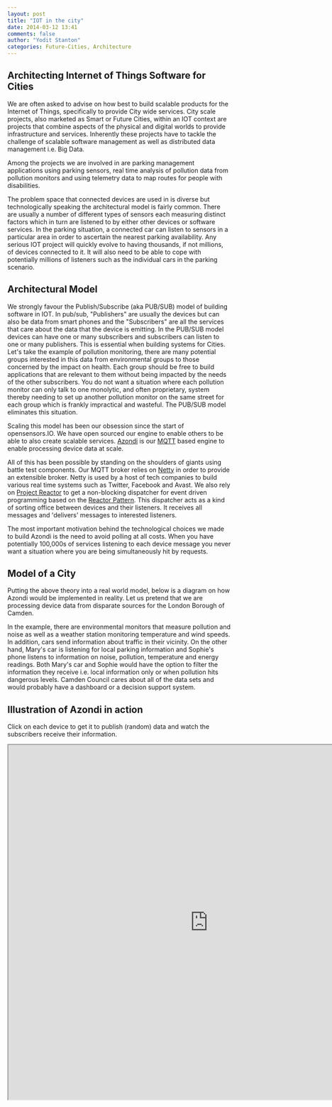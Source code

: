 ```yaml
---
layout: post
title: "IOT in the city"
date: 2014-03-12 13:41
comments: false
author: "Yodit Stanton"
categories: Future-Cities, Architecture
---
```


## Architecting Internet of Things Software for Cities

We are often asked to advise on how best to build scalable products for
the Internet of Things, specifically to provide City wide services. City scale projects, also marketed as Smart or Future
Cities, within an IOT context are projects that combine aspects of the physical
and digital worlds to provide infrastructure and
services. Inherently these projects have to tackle the challenge of
scalable software management as well as distributed data management i.e. Big Data.

Among the projects we are involved in are parking management
applications using parking sensors, real time analysis of pollution data from
pollution monitors and using telemetry data to map routes for people with
disabilities.

The problem space that connected devices are used in is diverse but
technologically speaking the architectural model is fairly common. There are usually
a number of different types of sensors each measuring distinct factors
which in turn are listened to by either other devices or
software services. In the parking situation, a connected car can
listen to sensors in a particular area in order to ascertain
the nearest parking availability.  Any serious IOT project will
quickly evolve to having thousands, if not millions, of devices
connected to it.  It will also need to be able to cope with potentially millions of listeners such as the
individual cars in the parking scenario.

## Architectural Model
We strongly favour the Publish/Subscribe (aka PUB/SUB) model of
building software in IOT.  In pub/sub, "Publishers" are usually the
devices but can also be data from smart phones and the "Subscribers" are all the
services that care about the data that the device is emitting.  In the PUB/SUB
model devices can have one or many subscribers and subscribers
can listen to one or many publishers. This is essential when building
systems for Cities.  Let's take the example of pollution monitoring,
there are many potential groups interested in this data from environmental groups to those
concerned by the impact on health.  Each group should be free to build
applications that are relevant to them without being impacted by the
needs of the other subscribers.  You do not want a situation where
each pollution monitor can only talk to one monolytic, and
often proprietary, system thereby needing to set up another pollution monitor on
the same street for each group which is frankly impractical and
wasteful. The PUB/SUB model eliminates this situation. 

Scaling this model has been our obsession since the start of
opensensors.IO.  We have open sourced our engine to enable others to
be able to also create scalable services. [Azondi](https://github.com/OpenSensorsIO/azondi) is our
[MQTT](http://opensensors.io/) based engine to enable processing device data at
scale.

All of this has been possible by standing on the shoulders of giants
using battle test components.  Our MQTT broker relies on [Netty](http://netty.io/) in order to provide an extensible
broker.  Netty is used by a host of tech companies to build various
real time systems such as Twitter, Facebook and Avast.  We also rely on
[Project Reactor](https://github.com/reactor/reactor) to get a non-blocking
dispatcher for event driven programming based on the
[Reactor Pattern](http://en.wikipedia.org/wiki/Reactor_pattern). This dispatcher acts as a kind of sorting office between devices and their
listeners. It receives all messages and 'delivers' messages to
interested listeners.

The most important motivation behind the technological choices we made to build
Azondi is the need to avoid polling at all costs. When you have
potentially 100,000s of services listening to each device message you
never want a situation where you are being simultaneously hit by requests.

## Model of a City
Putting the above theory into a real world model, below is a diagram
on how Azondi would be implemented in reality.  Let us pretend that we are processing device data from
disparate sources for the London Borough of Camden.

In the example, there are environmental monitors that measure
pollution and noise as well as a weather station monitoring temperature and
wind speeds.  In addition, cars send information about traffic
 in their vicinity. On the other hand, Mary's car is listening for local parking
information and Sophie's phone listens to information on noise,
pollution, temperature and energy readings.  Both Mary's car and Sophie
would have the option to filter the information they receive
i.e. local information only or when pollution hits dangerous levels.  Camden Council cares about all of the data sets and
would probably have a dashboard or a decision support system.

## Illustration of Azondi in action
Click on each device to get it to publish (random) data and watch the
subscribers receive their information.

<iframe src="http://city-model.s3-website-us-east-1.amazonaws.com/#"
height=800px width=900px scrolling = "no"></iframe>

